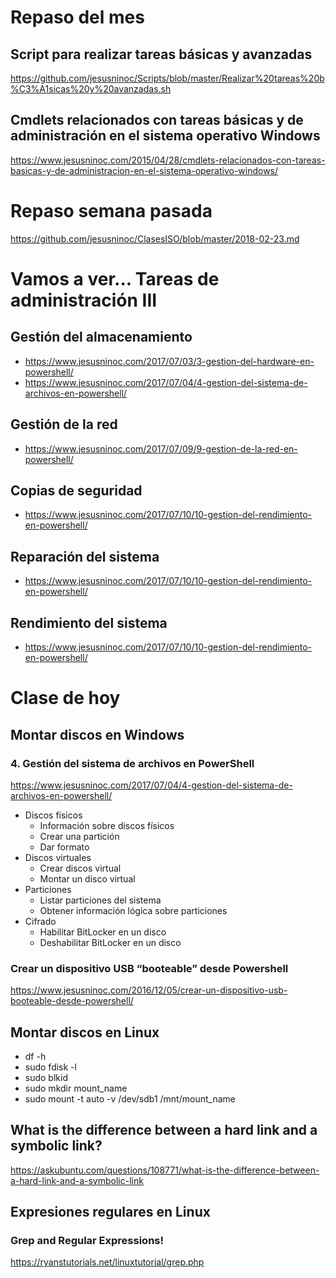 # Repaso del mes
## Script para realizar tareas básicas y avanzadas
https://github.com/jesusninoc/Scripts/blob/master/Realizar%20tareas%20b%C3%A1sicas%20y%20avanzadas.sh
## Cmdlets relacionados con tareas básicas y de administración en el sistema operativo Windows
https://www.jesusninoc.com/2015/04/28/cmdlets-relacionados-con-tareas-basicas-y-de-administracion-en-el-sistema-operativo-windows/

# Repaso semana pasada
https://github.com/jesusninoc/ClasesISO/blob/master/2018-02-23.md

# Vamos a ver... Tareas de administración III
## Gestión del almacenamiento
* https://www.jesusninoc.com/2017/07/03/3-gestion-del-hardware-en-powershell/
* https://www.jesusninoc.com/2017/07/04/4-gestion-del-sistema-de-archivos-en-powershell/
## Gestión de la red
* https://www.jesusninoc.com/2017/07/09/9-gestion-de-la-red-en-powershell/
## Copias de seguridad
* https://www.jesusninoc.com/2017/07/10/10-gestion-del-rendimiento-en-powershell/
## Reparación del sistema
* https://www.jesusninoc.com/2017/07/10/10-gestion-del-rendimiento-en-powershell/
## Rendimiento del sistema
* https://www.jesusninoc.com/2017/07/10/10-gestion-del-rendimiento-en-powershell/

# Clase de hoy

## Montar discos en Windows
### 4. Gestión del sistema de archivos en PowerShell
https://www.jesusninoc.com/2017/07/04/4-gestion-del-sistema-de-archivos-en-powershell/
- Discos físicos
  - Información sobre discos físicos
  - Crear una partición
  - Dar formato
- Discos virtuales
  - Crear discos virtual
  - Montar un disco virtual
- Particiones
  - Listar particiones del sistema
  - Obtener información lógica sobre particiones
- Cifrado
  - Habilitar BitLocker en un disco
  - Deshabilitar BitLocker en un disco
### Crear un dispositivo USB “booteable” desde Powershell
https://www.jesusninoc.com/2016/12/05/crear-un-dispositivo-usb-booteable-desde-powershell/

## Montar discos en Linux
- df -h
- sudo fdisk -l
- sudo blkid
- sudo mkdir mount_name
- sudo mount -t auto -v /dev/sdb1 /mnt/mount_name

## What is the difference between a hard link and a symbolic link?
https://askubuntu.com/questions/108771/what-is-the-difference-between-a-hard-link-and-a-symbolic-link

## Expresiones regulares en Linux
### Grep and Regular Expressions!
https://ryanstutorials.net/linuxtutorial/grep.php
